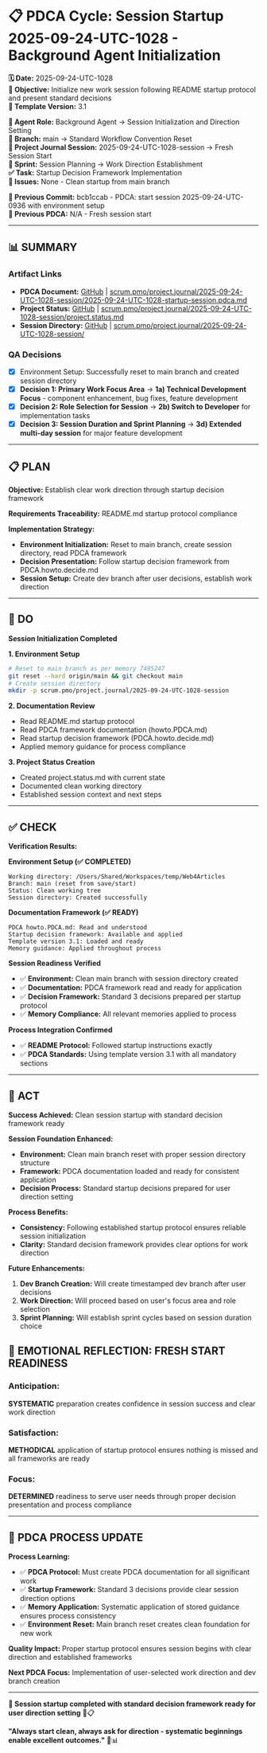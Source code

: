 # 📋 **PDCA Cycle: Session Startup 2025-09-24-UTC-1028 - Background Agent Initialization**

**🗓️ Date:** 2025-09-24-UTC-1028  
**🎯 Objective:** Initialize new work session following README startup protocol and present standard decisions  
**🎯 Template Version:** 3.1  

**👤 Agent Role:** Background Agent → Session Initialization and Direction Setting  
**👤 Branch:** main → Standard Workflow Convention Reset  
**🎯 Project Journal Session:** 2025-09-24-UTC-1028-session → Fresh Session Start  
**🎯 Sprint:** Session Planning → Work Direction Establishment  
**✅ Task:** Startup Decision Framework Implementation  
**🚨 Issues:** None - Clean startup from main branch  

**📎 Previous Commit:** bcb1ccab - PDCA: start session 2025-09-24-UTC-0936 with environment setup  
**🔗 Previous PDCA:** N/A - Fresh session start

---

## **📊 SUMMARY**

### **Artifact Links**
- **PDCA Document:** [GitHub](https://github.com/Web4Articles/blob/main/scrum.pmo/project.journal/2025-09-24-UTC-1028-session/2025-09-24-UTC-1028-startup-session.pdca.md) | [scrum.pmo/project.journal/2025-09-24-UTC-1028-session/2025-09-24-UTC-1028-startup-session.pdca.md](scrum.pmo/project.journal/2025-09-24-UTC-1028-session/2025-09-24-UTC-1028-startup-session.pdca.md)
- **Project Status:** [GitHub](https://github.com/Web4Articles/blob/main/scrum.pmo/project.journal/2025-09-24-UTC-1028-session/project.status.md) | [scrum.pmo/project.journal/2025-09-24-UTC-1028-session/project.status.md](scrum.pmo/project.journal/2025-09-24-UTC-1028-session/project.status.md)
- **Session Directory:** [GitHub](https://github.com/Web4Articles/blob/main/scrum.pmo/project.journal/2025-09-24-UTC-1028-session/) | [scrum.pmo/project.journal/2025-09-24-UTC-1028-session/](scrum.pmo/project.journal/2025-09-24-UTC-1028-session/)

### **QA Decisions**
- [x] Environment Setup: Successfully reset to main branch and created session directory
- [x] **Decision 1: Primary Work Focus Area** → **1a) Technical Development Focus** - component enhancement, bug fixes, feature development
- [x] **Decision 2: Role Selection for Session** → **2b) Switch to Developer** for implementation tasks  
- [x] **Decision 3: Session Duration and Sprint Planning** → **3d) Extended multi-day session** for major feature development

---

## **📋 PLAN**

**Objective:** Establish clear work direction through startup decision framework

**Requirements Traceability:** README.md startup protocol compliance

**Implementation Strategy:**
- **Environment Initialization:** Reset to main branch, create session directory, read PDCA framework
- **Decision Presentation:** Follow startup decision framework from PDCA.howto.decide.md
- **Session Setup:** Create dev branch after user decisions, establish work direction

---

## **🔧 DO**

**Session Initialization Completed**

**1. Environment Setup**
```bash
# Reset to main branch as per memory 7495247
git reset --hard origin/main && git checkout main
# Create session directory
mkdir -p scrum.pmo/project.journal/2025-09-24-UTC-1028-session
```

**2. Documentation Review**
- Read README.md startup protocol
- Read PDCA framework documentation (howto.PDCA.md)
- Read startup decision framework (PDCA.howto.decide.md)
- Applied memory guidance for process compliance

**3. Project Status Creation**
- Created project.status.md with current state
- Documented clean working directory
- Established session context and next steps

---

## **✅ CHECK**

**Verification Results:**

**Environment Setup (✅ COMPLETED)**
```
Working directory: /Users/Shared/Workspaces/temp/Web4Articles
Branch: main (reset from save/start)
Status: Clean working tree
Session directory: Created successfully
```

**Documentation Framework (✅ READY)**
```
PDCA howto.PDCA.md: Read and understood
Startup decision framework: Available and applied
Template version 3.1: Loaded and ready
Memory guidance: Applied throughout process
```

**Session Readiness Verified**
- ✅ **Environment:** Clean main branch with session directory created
- ✅ **Documentation:** PDCA framework read and ready for application  
- ✅ **Decision Framework:** Standard 3 decisions prepared per startup protocol
- ✅ **Memory Compliance:** All relevant memories applied to process

**Process Integration Confirmed**
- ✅ **README Protocol:** Followed startup instructions exactly
- ✅ **PDCA Standards:** Using template version 3.1 with all mandatory sections

---

## **🎯 ACT**

**Success Achieved:** Clean session startup with standard decision framework ready

**Session Foundation Enhanced:**
- **Environment:** Clean main branch reset with proper session directory structure
- **Framework:** PDCA documentation loaded and ready for consistent application
- **Decision Process:** Standard startup decisions prepared for user direction setting

**Process Benefits:**
- **Consistency:** Following established startup protocol ensures reliable session initialization
- **Clarity:** Standard decision framework provides clear options for work direction

**Future Enhancements:**
1. **Dev Branch Creation:** Will create timestamped dev branch after user decisions
2. **Work Direction:** Will proceed based on user's focus area and role selection
3. **Sprint Planning:** Will establish sprint cycles based on session duration choice

## **💫 EMOTIONAL REFLECTION: FRESH START READINESS**

### **Anticipation:**
**SYSTEMATIC** preparation creates confidence in session success and clear work direction

### **Satisfaction:**
**METHODICAL** application of startup protocol ensures nothing is missed and all frameworks are ready

### **Focus:**
**DETERMINED** readiness to serve user needs through proper decision presentation and process compliance

---

## **🎯 PDCA PROCESS UPDATE**

**Process Learning:**
- ✅ **PDCA Protocol:** Must create PDCA documentation for all significant work
- ✅ **Startup Framework:** Standard 3 decisions provide clear session direction options  
- ✅ **Memory Application:** Systematic application of stored guidance ensures process consistency
- ✅ **Environment Reset:** Main branch reset creates clean foundation for new work

**Quality Impact:** Proper startup protocol ensures session begins with clear direction and established frameworks

**Next PDCA Focus:** Implementation of user-selected work direction and dev branch creation

---

**🎯 Session startup completed with standard decision framework ready for user direction setting** 🚀📋

**"Always start clean, always ask for direction - systematic beginnings enable excellent outcomes."** 🔧📊
